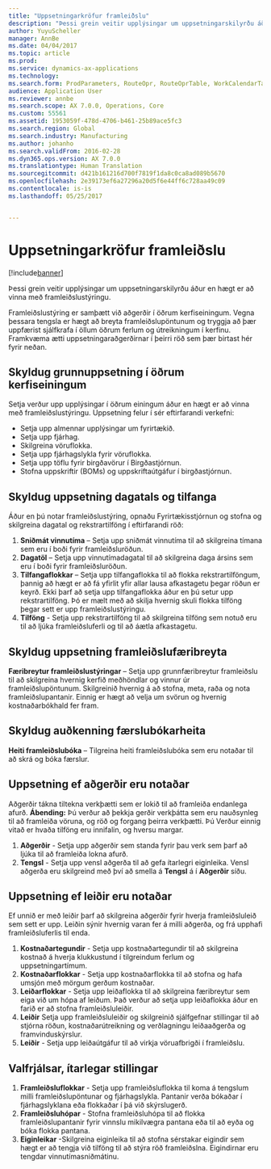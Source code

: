 ```yaml
---
title: "Uppsetningarkröfur framleiðslu"
description: "Þessi grein veitir upplýsingar um uppsetningarskilyrðu áður en hægt er að vinna með framleiðslustýringu."
author: YuyuScheller
manager: AnnBe
ms.date: 04/04/2017
ms.topic: article
ms.prod: 
ms.service: dynamics-ax-applications
ms.technology: 
ms.search.form: ProdParameters, RouteOpr, RouteOprTable, WorkCalendarTable, WorkTimeTable, WrkCtrTable
audience: Application User
ms.reviewer: annbe
ms.search.scope: AX 7.0.0, Operations, Core
ms.custom: 55561
ms.assetid: 1953059f-478d-4706-b461-25b89ace5fc3
ms.search.region: Global
ms.search.industry: Manufacturing
ms.author: johanho
ms.search.validFrom: 2016-02-28
ms.dyn365.ops.version: AX 7.0.0
ms.translationtype: Human Translation
ms.sourcegitcommit: d421b161216d700f7819f1da8c0ca8ad089b5670
ms.openlocfilehash: 2e39173ef6a27296a20d5f6e44ff6c728aa49c09
ms.contentlocale: is-is
ms.lasthandoff: 05/25/2017


---
```


# <a name="production-setup-requirements"></a>Uppsetningarkröfur framleiðslu

[!include[banner](../includes/banner.md)]


Þessi grein veitir upplýsingar um uppsetningarskilyrðu áður en hægt er að vinna með framleiðslustýringu. 

Framleiðslustýring er samþætt við aðgerðir í öðrum kerfiseiningum. Vegna þessara tengsla er hægt að breyta framleiðslupöntunum og tryggja að þær uppfærist sjálfkrafa í öllum öðrum ferlum og útreikningum í kerfinu. Framkvæma ætti uppsetningaraðgerðirnar í þeirri röð sem þær birtast hér fyrir neðan.

## <a name="required-baseline-setup-in-other-modules"></a>Skyldug grunnuppsetning í öðrum kerfiseiningum
Setja verður upp upplýsingar í öðrum einingum áður en hægt er að vinna með framleiðslustýringu. Uppsetning felur í sér eftirfarandi verkefni:

-   Setja upp almennar upplýsingar um fyrirtækið.
-   Setja upp fjárhag.
-   Skilgreina vöruflokka.
-   Setja upp fjárhagslykla fyrir vöruflokka.
-   Setja upp töflu fyrir birgðavörur í Birgðastjórnun.
-   Stofna uppskriftir (BOMs) og uppskriftaútgáfur í birgðastjórnun.

## <a name="required-calendar-and-resource-setup"></a>Skyldug uppsetning dagatals og tilfanga
Áður en þú notar framleiðslustýring, opnaðu Fyrirtækisstjórnun og stofna og skilgreina dagatal og rekstrartilföng í eftirfarandi röð:

1.  **Sniðmát vinnutíma** – Setja upp sniðmát vinnutíma til að skilgreina tímana sem eru í boði fyrir framleiðsluröðun.
2.  **Dagatöl** – Setja upp vinnutímadagatal til að skilgreina daga ársins sem eru í boði fyrir framleiðsluröðun.
3.  **Tilfangaflokkar** – Setja upp tilfangaflokka til að flokka rekstrartilföngum, þannig að hægt er að fá yfirlit yfir allar lausa afkastagetu þegar röðun er keyrð. Ekki þarf að setja upp tilfangaflokka áður en þú setur upp rekstrartilföng. Þó er mælt með að skilja hvernig skuli flokka tilföng þegar sett er upp framleiðslustýringu.
4.  **Tilföng** - Setja upp rekstrartilföng til að skilgreina tilföng sem notuð eru til að ljúka framleiðsluferli og til að áætla afkastagetu.

## <a name="required-production-parameters-setup"></a>Skyldug uppsetning framleiðslufæribreyta
**Færibreytur framleiðslustýringar** – Setja upp grunnfæribreytur framleiðslu til að skilgreina hvernig kerfið meðhöndlar og vinnur úr framleiðslupöntunum. Skilgreinið hvernig á að stofna, meta, raða og nota framleiðslupantanir. Einnig er hægt að velja um svörun og hvernig kostnaðarbókhald fer fram.

## <a name="required-journal-name-identification"></a>Skyldug auðkenning færslubókarheita
**Heiti framleiðslubóka** – Tilgreina heiti framleiðslubóka sem eru notaðar til að skrá og bóka færslur.

## <a name="setup-if-you-use-operations"></a>Uppsetning ef aðgerðir eru notaðar
Aðgerðir tákna tiltekna verkþætti sem er lokið til að framleiða endanlega afurð. **Ábending:** Þú verður að þekkja gerðir verkþátta sem eru nauðsynleg til að framleiða vöruna, og röð og forgang þeirra verkþætti. Þú Verður einnig vitað er hvaða tilföng eru innifalin, og hversu margar.

1.  **Aðgerðir** - Setja upp aðgerðir sem standa fyrir þau verk sem þarf að ljúka til að framleiða lokna afurð.
2.  **Tengsl** - Setja upp vensl aðgerða til að gefa ítarlegri eiginleika. Vensl aðgerða eru skilgreind með því að smella á **Tengsl** á í **Aðgerðir** síðu.

## <a name="setup-if-you-use-routes"></a>Uppsetning ef leiðir eru notaðar
Ef unnið er með leiðir þarf að skilgreina aðgerðir fyrir hverja framleiðsluleið sem sett er upp. Leiðin sýnir hvernig varan fer á milli aðgerða, og frá upphafi framleiðsluferlis til enda.

1.  **Kostnaðartegundir** - Setja upp kostnaðartegundir til að skilgreina kostnað á hverja klukkustund í tilgreindum ferlum og uppsetningartímum.
2.  **Kostnaðarflokkar** - Setja upp kostnaðarflokka til að stofna og hafa umsjón með mörgum gerðum kostnaðar.
3.  **Leiðarflokkar** - Setja upp leiðaflokka til að skilgreina færibreytur sem eiga við um hópa af leiðum. Það verður að setja upp leiðaflokka áður en farið er að stofna framleiðsluleiðir.
4.  **Leiðir** Setja upp framleiðsluleiðir og skilgreinið sjálfgefnar stillingar til að stjórna röðun, kostnaðarútreikning og verðlagningu leiðaaðgerða og framvinduskýrslur.
5.  **Leiðir** - Setja upp leiðaútgáfur til að virkja vöruafbrigði í framleiðslu.

## <a name="optional-advanced-settings"></a>Valfrjálsar, ítarlegar stillingar
1.  **Framleiðsluflokkar** - Setja upp framleiðsluflokka til koma á tengslum milli framleiðslupöntunar og fjárhagslykla. Pantanir verða bókaðar í fjárhagslyklana eða flokkaðar í þá við skýrslugerð.
2.  **Framleiðsluhópar** - Stofna framleiðsluhópa til að flokka framleiðslupantanir fyrir vinnslu mikilvægra pantana eða til að eyða og bóka flokka pantana.
3.  **Eiginleikar** -Skilgreina eiginleika til að stofna sérstakar eigindir sem hægt er að tengja við tilföng til að stýra röð framleiðslna. Eigindirnar eru tengdar vinnutímasniðmátinu.





